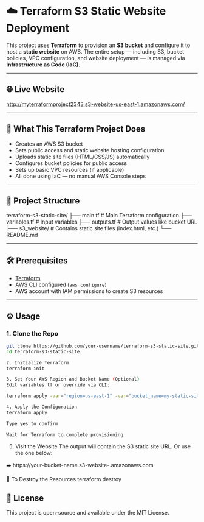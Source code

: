 # ☁️ Terraform S3 Static Website Deployment

This project uses **Terraform** to provision an **S3 bucket** and configure it to host a **static website** on AWS. The entire setup — including S3, bucket policies, VPC configuration, and website deployment — is managed via **Infrastructure as Code (IaC)**.

---

## 🌐 Live Website

http://myterraformproject2343.s3-website-us-east-1.amazonaws.com/

---

## 🚀 What This Terraform Project Does

- Creates an AWS S3 bucket
- Sets public access and static website hosting configuration
- Uploads static site files (HTML/CSS/JS) automatically
- Configures bucket policies for public access
- Sets up basic VPC resources (if applicable)
- All done using IaC — no manual AWS Console steps

---

## 📁 Project Structure

terraform-s3-static-site/
├── main.tf # Main Terraform configuration
├── variables.tf # Input variables
├── outputs.tf # Output values like bucket URL
├── s3_website/ # Contains static site files (index.html, etc.)
└── README.md


---

## 🛠️ Prerequisites

- [Terraform](https://developer.hashicorp.com/terraform/install)
- [AWS CLI](https://docs.aws.amazon.com/cli/latest/userguide/install-cliv2.html) configured (`aws configure`)
- AWS account with IAM permissions to create S3 resources

---

## ⚙️ Usage

### 1. Clone the Repo

```bash
git clone https://github.com/your-username/terraform-s3-static-site.git
cd terraform-s3-static-site

2. Initialize Terraform
terraform init

3. Set Your AWS Region and Bucket Name (Optional)
Edit variables.tf or override via CLI:

terraform apply -var="region=us-east-1" -var="bucket_name=my-static-site-demo"

4. Apply the Configuration
terraform apply

Type yes to confirm

Wait for Terraform to complete provisioning
```
5. Visit the Website
The output will contain the S3 static site URL. Or use the one below:

➡️ https://your-bucket-name.s3-website-<region>.amazonaws.com

🧼 To Destroy the Resources
terraform destroy

## 📄 License
This project is open-source and available under the MIT License.
